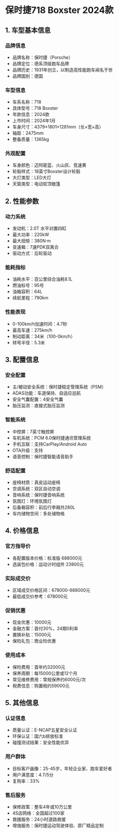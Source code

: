 # 保时捷718 Boxster 2024款

## 1. 车型基本信息
### 品牌信息
- 品牌名称：保时捷（Porsche）
- 品牌定位：德系顶级跑车品牌
- 品牌历史：1931年创立，以制造高性能跑车闻名于世
- 品牌国别：德国

### 车型信息
- 车系名称：718
- 具体型号：718 Boxster
- 年款信息：2024款
- 上市时间：2024年1月
- 车身尺寸：4379×1801×1281mm（长×宽×高）
- 轴距：2475mm
- 整备质量：1365kg

### 外观配置
- 车身颜色：迈阿密蓝、火山灰、竞速黄
- 轮毂样式：18英寸Boxster设计轮毂
- 大灯类型：LED大灯
- 天窗类型：电动软顶敞篷

## 2. 性能参数
### 动力系统
- 发动机：2.0T 水平对置四缸
- 最大功率：220kW
- 最大扭矩：380N·m
- 变速箱：7速PDK双离合
- 驱动方式：后轮驱动

### 能耗指标
- 油耗水平：百公里综合油耗8.1L
- 燃油标号：95号
- 油箱容积：64L
- 续航里程：790km

### 性能表现
- 0-100km/h加速时间：4.7秒
- 最高车速：275km/h
- 制动距离：34米（100-0km/h）
- 转弯半径：5.3米

## 3. 配置信息
### 安全配置
- 主/被动安全系统：保时捷稳定管理系统（PSM）
- ADAS功能：车道保持、自适应巡航
- 安全气囊配置：4安全气囊
- 胎压监测：直接式胎压监测

### 智能系统
- 中控屏：7英寸触控屏
- 车机系统：PCM 6.0保时捷通讯管理系统
- 手机互联：支持CarPlay/Android Auto
- OTA升级：支持
- 语音控制：保时捷智能语音助手

### 舒适配置
- 座椅材质：真皮运动座椅
- 空调系统：双区自动空调
- 音响系统：保时捷音响系统
- 氛围灯：环境氛围灯
- 后备箱容积：前后行李厢共280L
- 车内储物空间：多处储物格

## 4. 价格信息
### 官方指导价
- 各配置版本价格：标准版 688000元
- 选装包价格：运动计时组件 23800元

### 实际成交价
- 区域成交价格区间：678000-688000元
- 最低成交价参考：678000元

### 促销优惠
- 现金优惠：10000元
- 金融方案：首付30%，24期0利率
- 置换补贴：15000元
- 保险礼包：商业险优惠

### 使用成本
- 保险费用：首年约32000元
- 保养周期：每15000公里或12个月
- 常见维修费用：常规保养约6000元/次
- 税费信息：购置税约59000元

## 5. 其他信息
### 认证信息
- 质量认证：E-NCAP五星安全认证
- 环保认证：国六b排放标准
- 碰撞测试结果：安全性能优异

### 用户群体
- 目标客户画像：25-45岁，年轻企业家、跑车爱好者
- 用户满意度：4.7/5分
- 复购率：33%

### 售后服务
- 保修政策：整车4年或10万公里
- 4S店网络：全国超过100家
- 救援服务：24小时道路救援
- 增值服务：保时捷运动驾驶体验、原厂精品定制